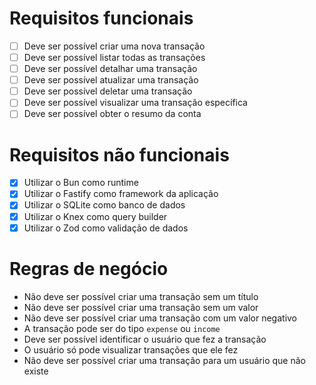 # Requisitos funcionais

- [ ] Deve ser possível criar uma nova transação
- [ ] Deve ser possível listar todas as transações
- [ ] Deve ser possível detalhar uma transação
- [ ] Deve ser possível atualizar uma transação
- [ ] Deve ser possível deletar uma transação
- [ ] Deve ser possível visualizar uma transação específica
- [ ] Deve ser possível obter o resumo da conta

# Requisitos não funcionais

- [x] Utilizar o Bun como runtime
- [x] Utilizar o Fastify como framework da aplicação
- [x] Utilizar o SQLite como banco de dados
- [x] Utilizar o Knex como query builder
- [x] Utilizar o Zod como validação de dados

# Regras de negócio

- Não deve ser possível criar uma transação sem um título
- Não deve ser possível criar uma transação sem um valor
- Não deve ser possível criar uma transação com um valor negativo
- A transação pode ser do tipo `expense` ou `income`
- Deve ser possível identificar o usuário que fez a transação
- O usuário só pode visualizar transações que ele fez
- Não deve ser possível criar uma transação para um usuário que não existe
